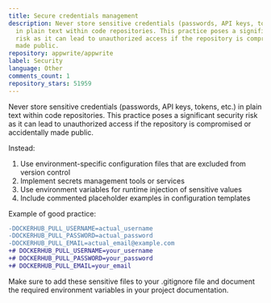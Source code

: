 ```yaml
---
title: Secure credentials management
description: Never store sensitive credentials (passwords, API keys, tokens, etc.)
  in plain text within code repositories. This practice poses a significant security
  risk as it can lead to unauthorized access if the repository is compromised or accidentally
  made public.
repository: appwrite/appwrite
label: Security
language: Other
comments_count: 1
repository_stars: 51959
---
```


Never store sensitive credentials (passwords, API keys, tokens, etc.) in plain text within code repositories. This practice poses a significant security risk as it can lead to unauthorized access if the repository is compromised or accidentally made public.

Instead:
1. Use environment-specific configuration files that are excluded from version control
2. Implement secrets management tools or services
3. Use environment variables for runtime injection of sensitive values
4. Include commented placeholder examples in configuration templates

Example of good practice:
```diff
-DOCKERHUB_PULL_USERNAME=actual_username
-DOCKERHUB_PULL_PASSWORD=actual_password
-DOCKERHUB_PULL_EMAIL=actual_email@example.com
+# DOCKERHUB_PULL_USERNAME=your_username
+# DOCKERHUB_PULL_PASSWORD=your_password  
+# DOCKERHUB_PULL_EMAIL=your_email
```

Make sure to add these sensitive files to your .gitignore file and document the required environment variables in your project documentation.